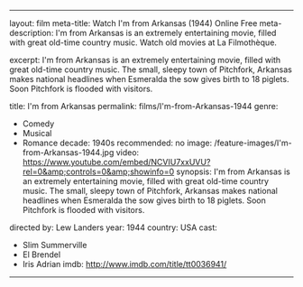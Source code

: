 ---

layout: film
meta-title: Watch I'm from Arkansas (1944) Online Free
meta-description: I'm from Arkansas is an extremely entertaining movie, filled with great old-time country music. Watch old movies at La Filmothèque.

excerpt: I'm from Arkansas is an extremely entertaining movie, filled with great old-time country music. The small, sleepy town of Pitchfork, Arkansas makes national headlines when Esmeralda the sow gives birth to 18 piglets.  Soon Pitchfork is flooded with visitors.

title: I'm from Arkansas
permalink: films/I'm-from-Arkansas-1944
genre:
- Comedy
- Musical
- Romance
decade: 1940s
recommended: no
image: /feature-images/I'm-from-Arkansas-1944.jpg
video: https://www.youtube.com/embed/NCVIU7xxUVU?rel=0&amp;controls=0&amp;showinfo=0
synopsis: I'm from Arkansas is an extremely entertaining movie, filled with great old-time country music. The small, sleepy town of Pitchfork, Arkansas makes national headlines when Esmeralda the sow gives birth to 18 piglets.  Soon Pitchfork is flooded with visitors.

directed by: Lew Landers
year: 1944
country: USA
cast:
- Slim Summerville
- El Brendel
- Iris Adrian
imdb: http://www.imdb.com/title/tt0036941/

---